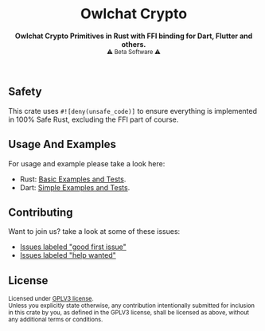 <h1 align="center">Owlchat Crypto</h1>

<p align="center">
    <strong>Owlchat Crypto Primitives in Rust with FFI binding for Dart, Flutter and others.</strong>
    <br />
    <sub> ⚠️ Beta Software ⚠️ </sub>
</p>

<br />

## Safety

This crate uses `#![deny(unsafe_code)]` to ensure everything is implemented in
100% Safe Rust, excluding the FFI part of course.

## Usage And Examples

For usage and example please take a look here:

- Rust: [Basic Examples and Tests](./crypto/src/lib.rs#L317).
- Dart: [Simple Examples and Tests](./test/simple_test.dart).

## Contributing

Want to join us? take a look at some of these issues:

- [Issues labeled "good first issue"][good-first-issue]
- [Issues labeled "help wanted"][help-wanted]

[good-first-issue]: https://github.com/owlchat/crypto/labels/good%20first%20issue
[help-wanted]: https://github.com/owlchat/crypto/labels/help%20wanted

## License

<sup>
Licensed under <a href="LICENSE">GPLV3 license</a>.
</sup>

<br/>

<sub>
Unless you explicitly state otherwise, any contribution intentionally submitted
for inclusion in this crate by you, as defined in the GPLV3 license, shall
be licensed as above, without any additional terms or conditions.
</sub>
